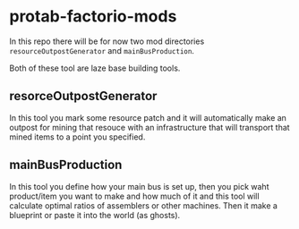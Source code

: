 # protab-factorio-mods
In this repo there will be for now two mod directories `resourceOutpostGenerator` and `mainBusProduction`.

Both of these tool are laze base building tools.

resorceOutpostGenerator
----
In this tool you mark some resource patch and it will automatically make an outpost for mining that resouce with an infrastructure that will transport that mined items to a point you specified.


mainBusProduction
----
In this tool you define how your main bus is set up, then you pick waht product/item you want to make and how much of it and this tool will calculate optimal ratios of assemblers or other machines. Then it make a blueprint or paste it into the world (as ghosts).
